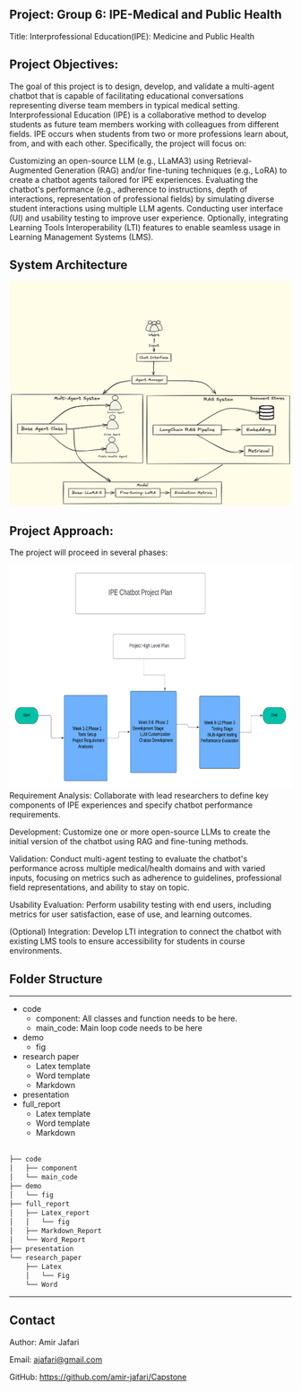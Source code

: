## Project: Group 6: IPE-Medical and Public Health
Title: Interprofessional Education(IPE): Medicine and Public Health

## Project Objectives:
The goal of this project is to design, develop, and validate a multi-agent chatbot that is capable of facilitating educational conversations representing diverse team members in typical medical setting. Interprofessional Education (IPE) is a collaborative method to develop students as future team members working with colleagues from different fields. IPE occurs when students from two or more professions learn about, from, and with each other. Specifically, the project will focus on:

Customizing an open-source LLM (e.g., LLaMA3) using Retrieval-Augmented Generation (RAG) and/or fine-tuning techniques (e.g., LoRA) to create a chatbot agents tailored for IPE experiences. Evaluating the chatbot's performance (e.g., adherence to instructions, depth of interactions, representation of professional fields) by simulating diverse student interactions using multiple LLM agents. Conducting user interface (UI) and usability testing to improve user experience. Optionally, integrating Learning Tools Interoperability (LTI) features to enable seamless usage in Learning Management Systems (LMS).

## System Architecture
 <img src="./demo/fig/PIE_workflow_chat.png" width="800" height="400">



## Project Approach:
The project will proceed in several phases:

 <img src="./demo/fig/Flowchart.png" width="800" height="400">
Requirement Analysis: Collaborate with lead researchers to define key components of IPE experiences and specify chatbot performance requirements.

Development: Customize one or more open-source LLMs to create the initial version of the chatbot using RAG and fine-tuning methods.

Validation: Conduct multi-agent testing to evaluate the chatbot's performance across multiple medical/health domains and with varied inputs, focusing on metrics such as adherence to guidelines, professional field representations, and ability to stay on topic.

Usability Evaluation: Perform usability testing with end users, including metrics for user satisfaction, ease of use, and learning outcomes.

(Optional) Integration: Develop LTI integration to connect the chatbot with existing LMS tools to ensure accessibility for students in course environments.

## Folder Structure
___
- code
  - component: All classes and function needs to be here.
  - main_code: Main loop code needs to be here
- demo
  - fig
- research paper
  - Latex template
  - Word template
  - Markdown
- presentation
- full_report
  - Latex template
  - Word template
  - Markdown

```

├── code
│   ├── component
│   └── main_code
├── demo
│   └── fig
├── full_report
│   ├── Latex_report
│   │   └── fig
│   ├── Markdown_Report
│   └── Word_Report
├── presentation
└── research_paper
    ├── Latex
    │   └── Fig
    └── Word
```

___

## Contact
Author: Amir Jafari

Email: ajafari@gmail.com

GitHub: https://github.com/amir-jafari/Capstone


